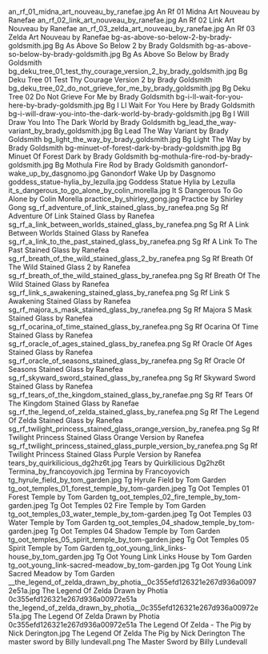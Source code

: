 an_rf_01_midna_art_nouveau_by_ranefae.jpg An Rf 01 Midna Art Nouveau by Ranefae
an_rf_02_link_art_nouveau_by_ranefae.jpg An Rf 02 Link Art Nouveau by Ranefae
an_rf_03_zelda_art_nouveau_by_ranefae.jpg An Rf 03 Zelda Art Nouveau by Ranefae
bg-as-above-so-below-2-by-brady-goldsmith.jpg Bg As Above So Below 2 by Brady Goldsmith
bg-as-above-so-below-by-brady-goldsmith.jpg Bg As Above So Below by Brady Goldsmith
bg_deku_tree_01_test_thy_courage_version_2_by_brady_goldsmith.jpg Bg Deku Tree 01 Test Thy Courage Version 2 by Brady Goldsmith
bg_deku_tree_02_do_not_grieve_for_me_by_brady_goldsmith.jpg Bg Deku Tree 02 Do Not Grieve For Me by Brady Goldsmith
bg-i-ll-wait-for-you-here-by-brady-goldsmith.jpg Bg I Ll Wait For You Here by Brady Goldsmith
bg-i-will-draw-you-into-the-dark-world-by-brady-goldsmith.jpg Bg I Will Draw You Into The Dark World by Brady Goldsmith
bg_lead_the_way-variant_by_brady_goldsmith.jpg Bg Lead The Way Variant by Brady Goldsmith
bg_light_the_way_by_brady_goldsmith.jpg Bg Light The Way by Brady Goldsmith
bg-minuet-of-forest-dark-by-brady-goldsmith.jpg Bg Minuet Of Forest Dark by Brady Goldsmith
bg-mothula-fire-rod-by-brady-goldsmith.jpg Bg Mothula Fire Rod by Brady Goldsmith
ganondorf-wake_up_by_dasgnomo.jpg Ganondorf Wake Up by Dasgnomo
goddess_statue-hylia_by_lezulla.jpg Goddess Statue Hylia by Lezulla
it_s_dangerous_to_go_alone_by_colin_morella.jpg It S Dangerous To Go Alone by Colin Morella
practice_by_shirley_gong.jpg Practice by Shirley Gong
sg_rf_adventure_of_link_stained_glass_by_ranefea.png Sg Rf Adventure Of Link Stained Glass by Ranefea
sg_rf_a_link_between_worlds_stained_glass_by_ranefea.png Sg Rf A Link Between Worlds Stained Glass by Ranefea
sg_rf_a_link_to_the_past_stained_glass_by_ranefea.png Sg Rf A Link To The Past Stained Glass by Ranefea
sg_rf_breath_of_the_wild_stained_glass_2_by_ranefea.png Sg Rf Breath Of The Wild Stained Glass 2 by Ranefea
sg_rf_breath_of_the_wild_stained_glass_by_ranefea.png Sg Rf Breath Of The Wild Stained Glass by Ranefea
sg_rf_link_s_awakening_stained_glass_by_ranefea.png Sg Rf Link S Awakening Stained Glass by Ranefea
sg_rf_majora_s_mask_stained_glass_by_ranefea.png Sg Rf Majora S Mask Stained Glass by Ranefea
sg_rf_ocarina_of_time_stained_glass_by_ranefea.png Sg Rf Ocarina Of Time Stained Glass by Ranefea
sg_rf_oracle_of_ages_stained_glass_by_ranefea.png Sg Rf Oracle Of Ages Stained Glass by Ranefea
sg_rf_oracle_of_seasons_stained_glass_by_ranefea.png Sg Rf Oracle Of Seasons Stained Glass by Ranefea
sg_rf_skyward_sword_stained_glass_by_ranefea.png Sg Rf Skyward Sword Stained Glass by Ranefea
sg_rf_tears_of_the_kingdom_stained_glass_by_ranefae.png Sg Rf Tears Of The Kingdom Stained Glass by Ranefae
sg_rf_the_legend_of_zelda_stained_glass_by_ranefea.png Sg Rf The Legend Of Zelda Stained Glass by Ranefea
sg_rf_twilight_princess_stained_glass_orange_version_by_ranefea.png Sg Rf Twilight Princess Stained Glass Orange Version by Ranefea
sg_rf_twilight_princess_stained_glass_purple_version_by_ranefea.png Sg Rf Twilight Princess Stained Glass Purple Version by Ranefea
tears_by_quirkilicious_dg2hz6t.jpg Tears by Quirkilicious Dg2hz6t
Termina_by_francoyovich.jpg Termina by Francoyovich
tg_hyrule_field_by_tom_garden.jpg Tg Hyrule Field by Tom Garden
tg_oot_temples_01_forest_temple_by_tom-garden.jpeg Tg Oot Temples 01 Forest Temple by Tom Garden
tg_oot_temples_02_fire_temple_by_tom-garden.jpeg Tg Oot Temples 02 Fire Temple by Tom Garden
tg_oot_temples_03_water_temple_by_tom-garden.jpeg Tg Oot Temples 03 Water Temple by Tom Garden
tg_oot_temples_04_shadow_temple_by_tom-garden.jpeg Tg Oot Temples 04 Shadow Temple by Tom Garden
tg_oot_temples_05_spirit_temple_by_tom-garden.jpeg Tg Oot Temples 05 Spirit Temple by Tom Garden
tg_oot_young_link_links-house_by_tom_garden.jpg Tg Oot Young Link Links House by Tom Garden
tg_oot_young_link-sacred-meadow_by_tom-garden.jpg Tg Oot Young Link Sacred Meadow by Tom Garden
__the_legend_of_zelda_drawn_by_photia__0c355efd126321e267d936a00972e51a.jpg   The Legend Of Zelda Drawn by Photia  0c355efd126321e267d936a00972e51a
the_legend_of_zelda_drawn_by_photia__0c355efd126321e267d936a00972e51a.jpg The Legend Of Zelda Drawn by Photia  0c355efd126321e267d936a00972e51a
The Legend Of Zelda - The Pig by Nick Derington.jpg The Legend Of Zelda   The Pig by Nick Derington
The master sword by Billy lundevall.png The Master Sword by Billy Lundevall
